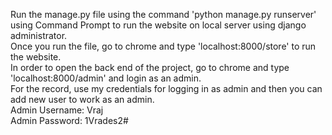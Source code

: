 Run the manage.py file using the command 'python manage.py runserver' using Command Prompt to run the website on local server using django administrator.<br />
Once you run the file, go to chrome and type 'localhost:8000/store' to run the website.<br />
In order to open the back end of the project, go to chrome and type 'localhost:8000/admin' and login as an admin.<br />
For the record, use my credentials for logging in as admin and then you can add new user to work as an admin.<br />
Admin Username: Vraj<br />
Admin Password: 1Vrades2#<br />

